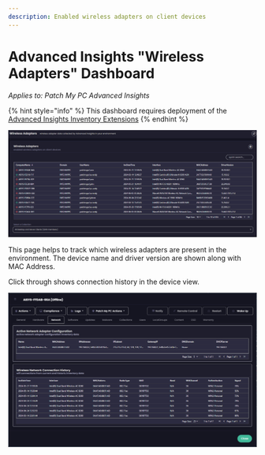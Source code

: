 ```yaml
---
description: Enabled wireless adapters on client devices
---
```


# Advanced Insights "Wireless Adapters" Dashboard

_Applies to: Patch My PC Advanced Insights_

{% hint style="info" %}
This dashboard requires deployment of the [Advanced Insights Inventory Extensions](../../advanced-insights-inventory-extensions/)
{% endhint %}

![](/_images/image%20%281538%29.png "Wireless Adapters table")

This page helps to track which wireless adapters are present in the environment. The device name and driver version are shown along with MAC Address.&#x20;

Click through shows connection history in the device view.

![](/_images/image%20%281539%29.png "Wireless Network Connection History")

